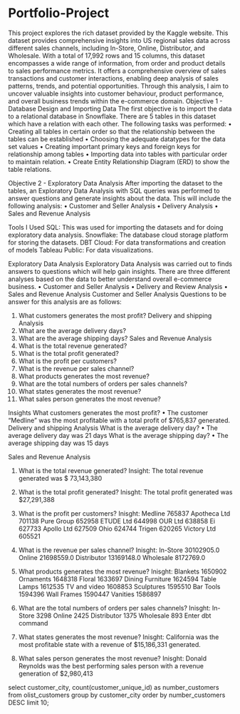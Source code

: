 # Portfolio-Project
This project explores the rich dataset provided by the Kaggle website. This dataset provides comprehensive insights into US regional sales data across different sales channels, including In-Store, Online, Distributor, and Wholesale. With a total of 17,992 rows and 15 columns, this dataset encompasses a wide range of information, from order and product details to sales performance metrics. It offers a comprehensive overview of sales transactions and customer interactions, enabling deep analysis of sales patterns, trends, and potential opportunities. Through this analysis, I aim to uncover valuable insights into customer behaviour, product performance, and overall business trends within the e-commerce domain.
Objective 1 - Database Design and Importing Data
The first objective is to import the data to a relational database in Snowflake. There are 5 tables in this dataset which have a relation with each other. The following tasks was performed:
•	Creating all tables in certain order so that the relationship between the tables can be established
•	Choosing the adequate datatypes for the data set values
•	Creating important primary keys and foreign keys for relationship among tables
•	Importing data into tables with particular order to maintain relation.
•	Create Entity Relationship Diagram (ERD) to show the table relations.

Objective 2 - Exploratory Data Analysis
After importing the dataset to the tables, an Exploratory Data Analysis with SQL queries was performed to answer questions and generate insights about the data. This will include the following analysis:
•	Customer and Seller Analysis
•	Delivery Analysis
•	Sales and Revenue Analysis

Tools I Used
SQL: This was used for importing the datasets and for doing exploratory data analysis.
Snowflake: The database cloud storage platform for storing the datasets.
DBT Cloud: For data transformations and creation of models
Tableau Public: For data visualizations.

Exploratory Data Analysis
Exploratory Data Analysis was carried out to finds answers to questions which will help gain insights. There are three different analyses based on the data to better understand overall e-commerce business.
•	Customer and Seller Analysis
•	Delivery and Review Analysis
•	Sales and Revenue Analysis 
Customer and Seller Analysis
Questions to be answer for this analysis are as follows:
1.	What customers generates the most profit?
Delivery and shipping Analysis
1.	What are the average delivery days?
2.	What are the average shipping days?
Sales and Revenue Analysis 
1.	What is the total revenue generated?
2.	What is the total profit generated?
3.	What is the profit per customers?
4.	What is the revenue per sales channel?
5.	What products generates the most revenue?
6.	What are the total numbers of orders per sales channels?
7.	What states generates the most revenue?
8.	What sales person generates the most revenue?

Insights
What customers generates the most profit?
•	The customer “Medline” was the most profitable with a total profit of $765,837 generated.
Delivery and shipping Analysis
What is the average delivery day?
•	The average delivery day was 21 days 
What is the average shipping day?
•	The average shipping day was 15 days


Sales and Revenue Analysis 
1.	What is the total revenue generated?
Insight: The total revenue generated was $ 73,143,380
2.	What is the total profit generated?
Inisght: The total profit generated was $27,291,388
3.	What is the profit per customers?
Inisght: 
Medline 	765837
Apotheca Ltd	701138
Pure Group	652958
ETUDE Ltd	644998
OUR Ltd	638858
Ei 	627733
Apollo Ltd	627509
Ohio 	624744
Trigen 	620265
Victory Ltd	605521

4.	What is the revenue per sales channel?
Inisght: 
In-Store	30102905.0
Online	21698559.0
Distributor	13169148.0
Wholesale	8172769.0


5.	What products generates the most revenue?
Inisght: 
Blankets	1650902
Ornaments	1648318
Floral	1633697
Dining Furniture	1624594
Table Lamps	1612535
TV and video	1608853
Sculptures	1595510
Bar Tools	1594396
Wall Frames	1590447
Vanities	1586897

6.	What are the total numbers of orders per sales channels?
Inisght: 
In-Store	3298
Online	2425
Distributor	1375
Wholesale	893
Enter dbt command

7.	What states generates the most revenue?
Inisght: California was the most profitable state with a revenue of $15,186,331 generated.
8.	What sales person generates the most revenue?
Inisght: Donald Reynolds was the best performing sales person with a revenue generation of $2,980,413


select customer_city, count(customer_unique_id) as number_customers
from olist_customers
group by customer_city
order by number_customers DESC
limit 10;



